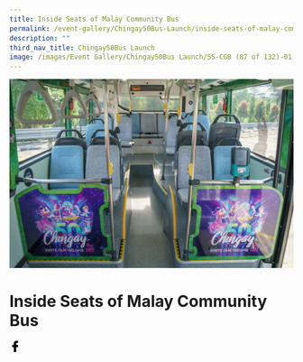 ```yaml
---
title: Inside Seats of Malay Community Bus
permalink: /event-gallery/Chingay50Bus-Launch/inside-seats-of-malay-community-bus
description: ""
third_nav_title: Chingay50Bus Launch
image: /images/Event Gallery/Chingay50Bus Launch/SS-CGB (87 of 132)-01.jpg
---
```


![Inside Seats of Malay Community Bus](/images/Event%20Gallery/Chingay50Bus%20Launch/SS-CGB%20(87%20of%20132)-01.jpg)

# **Inside Seats of Malay Community Bus**

<a href="http://www.facebook.com/sharer.php?u=http://www.chingay.gov.sg/image/event-gallery/inside-seats-of-malay-community-bus-" style="float:left;">
	<img src="/images/facebook.png" style="width:auto;height:20px;">
</a>